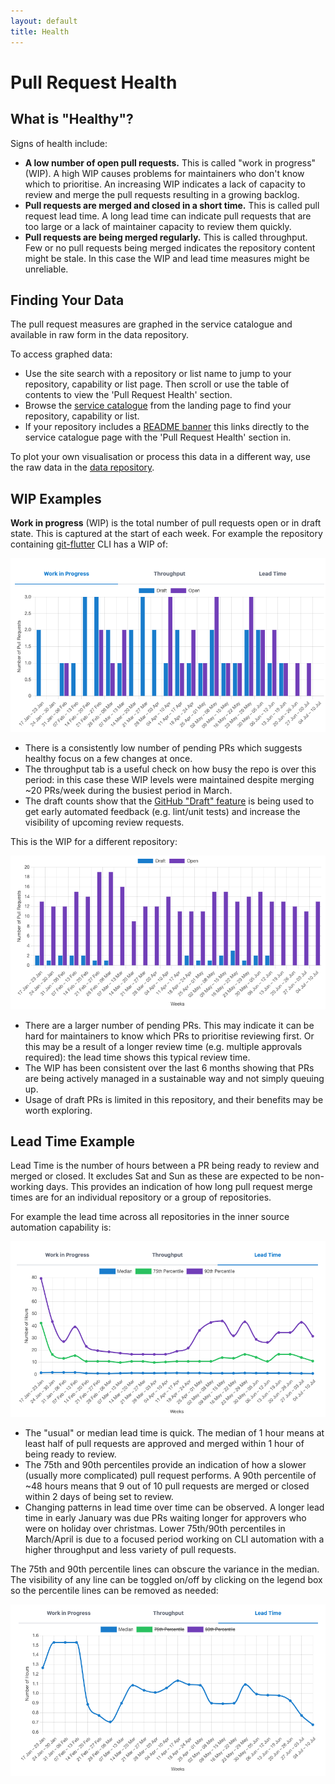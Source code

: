 ```yaml
---
layout: default
title: Health
---
```


# Pull Request Health

## What is "Healthy"?

Signs of health include:

- **A low number of open pull requests.** This is called "work in progress" (WIP). A high WIP causes problems for maintainers who don't know which to prioritise. An increasing WIP indicates a lack of capacity to review and merge the pull requests resulting in a growing backlog.
- **Pull requests are merged and closed in a short time.** This is called pull request lead time. A long lead time can indicate pull requests that are too large or a lack of maintainer capacity to review them quickly.
- **Pull requests are being merged regularly.** This is called throughput. Few or no pull requests being merged indicates the repository content might be stale. In this case the WIP and lead time measures might be unreliable.

## Finding Your Data

The pull request measures are graphed in the service catalogue and available in raw form in the data repository.

To access graphed data:

- Use the site search with a repository or list name to jump to your repository, capability or list page. Then scroll or use the table of contents to view the 'Pull Request Health' section.
- Browse the [service catalogue](/catalogue/) from the landing page to find your repository, capability or list.
- If your repository includes a [README banner](/catalogue/readme-banner/) this links directly to the service catalogue page with the 'Pull Request Health' section in.

To plot your own visualisation or process this data in a different way, use the raw data in the [data repository](https://github.com/Flutter-Global/org-data/tree/main/prs).

## WIP Examples

**Work in progress** (WIP) is the total number of pull requests open or in draft state. This is captured at the start of each week. For example the repository containing [git-flutter](/git-flutter) CLI has a WIP of:

![CLI WIP graph](/catalogue/health-cli-wip.png)

- There is a consistently low number of pending PRs which suggests healthy focus on a few changes at once.
- The throughput tab is a useful check on how busy the repo is over this period: in this case these WIP levels were maintained despite merging ~20 PRs/week during the busiest period in March.
- The draft counts show that the [GitHub "Draft" feature](https://github.blog/2019-02-14-introducing-draft-pull-requests/) is being used to get early automated feedback (e.g. lint/unit tests) and increase the visibility of upcoming review requests.

This is the WIP for a different repository:

![Another WIP graph](/catalogue/health-xxx-wip.png)

- There are a larger number of pending PRs. This may indicate it can be hard for maintainers to know which PRs to prioritise reviewing first. Or this may be a result of a longer review time (e.g. multiple approvals required): the lead time shows this typical review time.
- The WIP has been consistent over the last 6 months showing that PRs are being actively managed in a sustainable way and not simply queuing up.
- Usage of draft PRs is limited in this repository, and their benefits may be worth exploring.

## Lead Time Example

Lead Time is the number of hours between a PR being ready to review and merged or closed. It excludes Sat and Sun as these are expected to be non-working days. This provides an indication of how long pull request merge times are for an individual repository or a group of repositories.

For example the lead time across all repositories in the inner source automation capability is:

![Lead Time Graph](/catalogue/health-lead-time-1.png)

- The "usual" or median lead time is quick. The median of 1 hour means at least half of pull requests are approved and merged within 1 hour of being ready to review.
- The 75th and 90th percentiles provide an indication of how a slower (usually more complicated) pull request performs. A 90th percentile of ~48 hours means that 9 out of 10 pull requests are merged or closed within 2 days of being set to review.
- Changing patterns in lead time over time can be observed. A longer lead time in early January was due PRs waiting longer for approvers who were on holiday over christmas. Lower 75th/90th percentiles in March/April is due to a focused period working on CLI automation with a higher throughput and less variety of pull requests.

The 75th and 90th percentile lines can obscure the variance in the median. The visibility of any line can be toggled on/off by clicking on the legend box so the percentile lines can be removed as needed:

![Lead Time Graph Median Only](/catalogue/health-lead-time-2.png)
